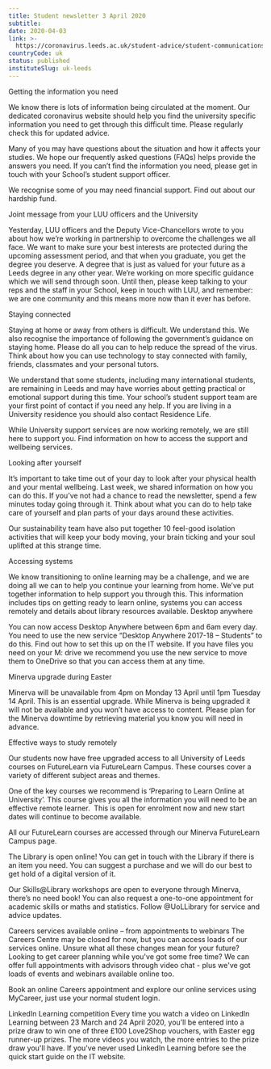 ```yaml
---
title: Student newsletter 3 April 2020
subtitle: 
date: 2020-04-03
link: >-
  https://coronavirus.leeds.ac.uk/student-advice/student-communications/
countryCode: uk
status: published
instituteSlug: uk-leeds
---
```

Getting the information you need

We know there is lots of information being circulated at the moment. Our dedicated coronavirus website should help you find the university specific information you need to get through this difficult time. Please regularly check this for updated advice. 

Many of you may have questions about the situation and how it affects your studies. We hope our frequently asked questions (FAQs) helps provide the answers you need. If you can’t find the information you need, please get in touch with your School’s student support officer.

We recognise some of you may need financial support. Find out about our hardship fund.

Joint message from your LUU officers and the University

Yesterday, LUU officers and the Deputy Vice-Chancellors wrote to you about how we’re working in partnership to overcome the challenges we all face. We want to make sure your best interests are protected during the upcoming assessment period, and that when you graduate, you get the degree you deserve. A degree that is just as valued for your future as a Leeds degree in any other year. We’re working on more specific guidance which we will send through soon. Until then, please keep talking to your reps and the staff in your School, keep in touch with LUU, and remember: we are one community and this means more now than it ever has before.  

Staying connected

Staying at home or away from others is difficult. We understand this. We also recognise the importance of following the government’s guidance on staying home. Please do all you can to help reduce the spread of the virus. Think about how you can use technology to stay connected with family, friends, classmates and your personal tutors. 

We understand that some students, including many international students, are remaining in Leeds and may have worries about getting practical or emotional support during this time. Your school’s student support team are your first point of contact if you need any help. If you are living in a University residence you should also contact Residence Life.

While University support services are now working remotely, we are still here to support you. Find information on how to access the support and wellbeing services. 

Looking after yourself

It’s important to take time out of your day to look after your physical health and your mental wellbeing. Last week, we shared information on how you can do this. If you’ve not had a chance to read the newsletter, spend a few minutes today going through it. Think about what you can do to help take care of yourself and plan parts of your days around these activities. 

Our sustainability team have also put together 10 feel-good isolation activities that will keep your body moving, your brain ticking and your soul uplifted at this strange time. 

Accessing systems

We know transitioning to online learning may be a challenge, and we are doing all we can to help you continue your learning from home. We’ve put together information to help support you through this. This information includes tips on getting ready to learn online, systems you can access remotely and details about library resources available.
Desktop anywhere

You can now access Desktop Anywhere between 6pm and 6am every day. You need to use the new service “Desktop Anywhere 2017-18 – Students” to do this. Find out how to set this up on the IT website. If you have files you need on your M: drive we recommend you use the new service to move them to OneDrive so that you can access them at any time.

Minerva upgrade during Easter

Minerva will be unavailable from 4pm on Monday 13 April until 1pm Tuesday 14 April.
This is an essential upgrade. While Minerva is being upgraded it will not be available and you won’t have access to content. Please plan for the Minerva downtime by retrieving material you know you will need in advance.

Effective ways to study remotely

Our students now have free upgraded access to all University of Leeds courses on FutureLearn via FutureLearn Campus. These courses cover a variety of different subject areas and themes.

One of the key courses we recommend is ‘Preparing to Learn Online at University’. This course gives you all the information you will need to be an effective remote learner.  This is open for enrolment now and new start dates will continue to become available.

All our FutureLearn courses are accessed through our Minerva FutureLearn Campus page.

The Library is open online!
You can get in touch with the Library if there is an item you need. You can suggest a purchase and we will do our best to get hold of a digital version of it.

Our Skills@Library workshops are open to everyone through Minerva, there’s no need book! You can also request a one-to-one appointment for academic skills or maths and statistics. Follow @UoLLibrary for service and advice updates.

Careers services available online – from appointments to webinars
The Careers Centre may be closed for now, but you can access loads of our services online. Unsure what all these changes mean for your future? Looking to get career planning while you've got some free time? We can offer full appointments with advisors through video chat - plus we've got loads of events and webinars available online too.

Book an online Careers appointment and explore our online services using MyCareer, just use your normal student login.

LinkedIn Learning competition
Every time you watch a video on LinkedIn Learning between 23 March and 24 April 2020, you’ll be entered into a prize draw to win one of three £100 Love2Shop vouchers, with Easter egg runner-up prizes. The more videos you watch, the more entries to the prize draw you'll have. If you've never used LinkedIn Learning before see the quick start guide on the IT website.